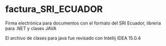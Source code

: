 # factura_SRI_ECUADOR
Firma electrónica para documentos con el formato del SRI Ecuador, libreria para .NET y clases JAVA

El archivo de clases para java fue revisado con Intellij IDEA 15.0.4
